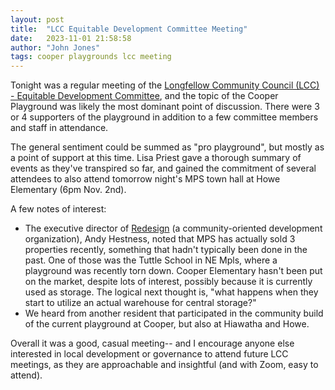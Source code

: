 ```yaml
---
layout: post
title:  "LCC Equitable Development Committee Meeting"
date:   2023-11-01 21:58:58
author: "John Jones"
tags: cooper playgrounds lcc meeting
---
```


Tonight was a regular meeting of the [Longfellow Community Council (LCC) - Equitable Development Committee](https://longfellow.org/committee-agendas-and-minutes/), and the topic of the Cooper Playground was likely the most dominant point of discussion.  There were 3 or 4 supporters of the playground in addition to a few committee members and staff in attendance.

The general sentiment could be summed as "pro playground", but mostly as a point of support at this time.  Lisa Priest gave a thorough summary of events as they've transpired so far, and gained the commitment of several attendees to also attend tomorrow night's MPS town hall at Howe Elementary (6pm Nov. 2nd).  

A few notes of interest:

- The executive director of [Redesign](https://redesigninc.org/about-us/) (a community-oriented development organization), Andy Hestness, noted that MPS has actually sold 3 properties recently, something that hadn't typically been done in the past.  One of those was the Tuttle School in NE Mpls, where a playground was recently torn down.  Cooper Elementary hasn't been put on the market, despite lots of interest, possibly because it is currently used as storage.  The logical next thought is, "what happens when they start to utilize an actual warehouse for central storage?"  
- We heard from another resident that participated in the community build of the current playground at Cooper, but also at Hiawatha and Howe.  

Overall it was a good, casual meeting-- and I encourage anyone else interested in local development or governance to attend future LCC meetings, as they are approachable and insightful (and with Zoom, easy to attend).

